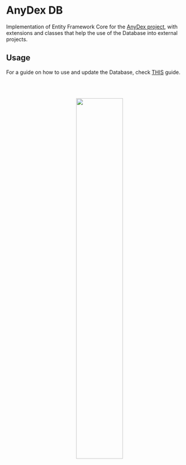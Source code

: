 # AnyDex DB
Implementation of Entity Framework Core for the [AnyDex project](https://github.com/Belotti01/AnyDex), with extensions and classes that help the use of the Database into external projects.

## Usage
For a guide on how to use and update the Database, check [THIS](https://github.com/Belotti01/AnyDexDB/blob/master/Migrations/INFO-Migations.md) guide.

<br><br><p align="center">
  [<image src="https://user-images.githubusercontent.com/62569931/166814768-2a3966f3-132a-4bdd-8943-a0c39b4da44f.png" width=50%/>](https://docs.microsoft.com/en-us/ef/core/)
</p>
